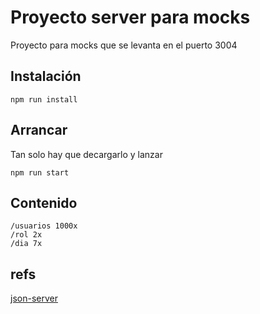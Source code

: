 # Proyecto server para mocks
Proyecto para mocks que se levanta en el puerto 3004
## Instalación
```shell
npm run install
```
## Arrancar
Tan solo hay que decargarlo y lanzar
```shell
npm run start
```
## Contenido
```shell
/usuarios 1000x
/rol 2x
/dia 7x
```
##  refs
[json-server](https://www.npmjs.com/package/json-server)
